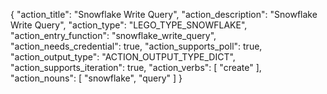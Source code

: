{
"action_title": "Snowflake Write Query",
"action_description": "Snowflake Write Query",
"action_type": "LEGO_TYPE_SNOWFLAKE",
"action_entry_function": "snowflake_write_query",
"action_needs_credential": true,
"action_supports_poll": true,
"action_output_type": "ACTION_OUTPUT_TYPE_DICT",
"action_supports_iteration": true,
"action_verbs": [
"create"
],
"action_nouns": [
"snowflake",
"query"
]
}
